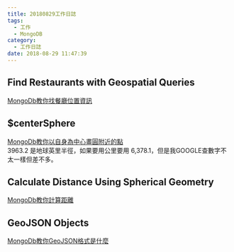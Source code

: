 ```yaml
---
title: 20180829工作日誌
tags:
  - 工作
  - MongoDB
category:
  - 工作日誌
date: 2018-08-29 11:47:39
---
```

## Find Restaurants with Geospatial Queries ##

[MongoDb教你找餐廳位置資訊](https://docs.mongodb.com/manual/tutorial/geospatial-tutorial/)

## $centerSphere ##

[MongoDb教你以自身為中心畫圓附近的點](https://docs.mongodb.com/v3.0/reference/operator/query/centerSphere/#op._S_centerSphere)  
3963.2 是地球英里半徑，如果要用公里要用 6,378.1，但是我GOOGLE查數字不太一樣但差不多。  

## Calculate Distance Using Spherical Geometry ##

[MongoDb教你計算距離](https://docs.mongodb.com/manual/tutorial/calculate-distances-using-spherical-geometry-with-2d-geospatial-indexes/)

## GeoJSON Objects ##

[MongoDb教你GeoJSON格式是什麼](https://docs.mongodb.com/manual/reference/geojson/)